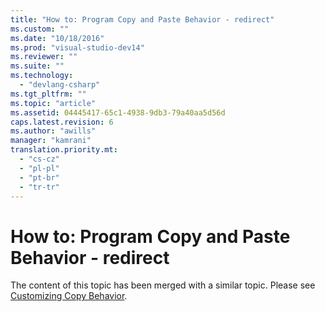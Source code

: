 ```yaml
---
title: "How to: Program Copy and Paste Behavior - redirect"
ms.custom: ""
ms.date: "10/18/2016"
ms.prod: "visual-studio-dev14"
ms.reviewer: ""
ms.suite: ""
ms.technology: 
  - "devlang-csharp"
ms.tgt_pltfrm: ""
ms.topic: "article"
ms.assetid: 04445417-65c1-4938-9db3-79a40aa5d56d
caps.latest.revision: 6
ms.author: "awills"
manager: "kamrani"
translation.priority.mt: 
  - "cs-cz"
  - "pl-pl"
  - "pt-br"
  - "tr-tr"
---
```

# How to: Program Copy and Paste Behavior - redirect
The content of this topic has been merged with a similar topic. Please see [Customizing Copy Behavior](../modeling/customizing-copy-behavior.md).